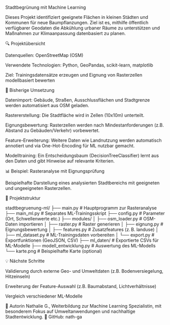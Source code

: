 Stadtbegrünung mit Machine Learning

Dieses Projekt identifiziert geeignete Flächen in kleinen Städten und Kommunen für neue Baumpflanzungen. Ziel ist es, mithilfe öffentlich verfügbarer Geodaten die Abkühlung urbaner Räume zu unterstützen und Maßnahmen zur Klimaanpassung datenbasiert zu planen.

🔍 Projektübersicht

Datenquellen: OpenStreetMap (OSM)

Verwendete Technologien: Python, GeoPandas, scikit-learn, matplotlib

Ziel: Trainingsdatensätze erzeugen und Eignung von Rasterzellen modellbasiert bewerten

🧱 Bisherige Umsetzung

Datenimport: Gebäude, Straßen, Ausschlussflächen und Stadtgrenze werden automatisiert aus OSM geladen.

Rastererstellung: Die Stadtfläche wird in Zellen (10x10m) unterteilt.

Eignungsbewertung: Rasterzellen werden nach Mindestanforderungen (z.B. Abstand zu Gebäuden/Verkehr) vorbewertet.

Feature-Erweiterung: Weitere Daten wie Landnutzung werden automatisch annotiert und via One-Hot-Encoding für ML nutzbar gemacht.

Modelltraining: Ein Entscheidungsbaum (DecisionTreeClassifier) lernt aus den Daten und gibt Hinweise auf relevante Kriterien.

📊 Beispiel: Rasteranalyse mit Eignungsprüfung



Beispielhafte Darstellung eines analysierten Stadtbereichs mit geeigneten und ungeeigneten Rasterzellen.

📁 Projektstruktur

stadtbegruenung-ml/
├── main.py                 # Hauptprogramm zur Rasteranalyse
├── main_ml.py              # Separates ML-Trainingsskript
├── config.py               # Parameter (Ort, Schwellenwerte etc.)
├── modules/
│   ├── osm_loader.py       # OSM-Daten importieren
│   ├── raster.py           # Raster generieren
│   ├── eignung.py          # Eignungsbewertung
│   ├── features.py         # Zusatzfeatures (z. B. landuse)
│   ├── ml_dataset.py       # ML-Trainingsdaten vorbereiten
│   └── export.py           # Exportfunktionen (GeoJSON, CSV)
├── ml_daten/               # Exportierte CSVs für ML-Modelle
├── modell_entwicklung.py   # Auswertung des ML-Modells
└── karte.png               # Beispielhafte Karte (optional)

💡 Nächste Schritte

Validierung durch externe Geo- und Umweltdaten (z.B. Bodenversiegelung, Hitzeinseln)

Erweiterung der Feature-Auswahl (z.B. Baumabstand, Lichtverhältnisse)

Vergleich verschiedener ML-Modelle

👤 Autorin
Nathalie G., Weiterbildung zur Machine Learning Spezialistin, mit besonderem Fokus auf Umweltanwendungen und nachhaltige Stadtentwicklung.
📧 GitHub: nath-ga



